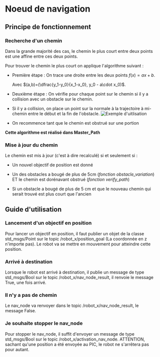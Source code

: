 # Noeud de navigation

## Principe de fonctionnement

### Recherche d'un chemin
Dans la grande majorité des cas, le chemin le plus court entre deux points est une affine entre ces deux points.

Pour trouver le chemin le plus court on applique l'algorithme suivant :
* Première étape : On trace une droite entre les deux points $f(x)=ax+b$. 
    
    Avec $(a,b)=(\dfrac{y_1-y_0}{x_1-x_0}, y_0 - a\cdot x_0)$.
* Deuxième étape : On vérifie pour chaque point sur le chemin si il y a collision avec un obstacle sur le chemin.
  
* Si il y a collision, on place un point sur la normale à la trajectoire à mi-chemin entre le début et la fin de l'obstacle.
![Exemple d'uitlisation](https://zupimages.net/up/23/17/ouxn.png "3 points")

  
* On recommence tant que le chemin est obstrué sur une portion

**Cette algorithme est réalisé dans Master_Path**

### Mise à jour du chemin

Le chemin est mis à jour (c'est à dire recalculé) si et seulement si :

* Un nouvel objectif de position est donné

* Un des obstacles a bougé de plus de 5cm (*fonction obstacle_variation*) ET le chemin est dorénavant obstrué (*fonction verify_path*)

* Si un obstacle a bougé de plus de 5 cm et que le nouveau chemin qui serait trouvé est plus court que l'ancien

## Guide d'utilisation

### Lancement d'un objectif en position 

Pour lancer un objectif en position, il faut publier un objet de la classe std_msgs/Point sur le topic /robot_x/position_goal (La coordonnée en z n'importe pas).
Le robot va se mettre en mouvement pour atteindre cette position.

### Arrivé à destination

Lorsque le robot est arrivé à destination, il publie un message de type std_msgs/Bool sur le topic /robot_x/nav_node_result, il renvoie le message True, une fois arrivé.

### Il n'y a pas de chemin

Le nav_node va renvoyer dans le topic /robot_x/nav_node_result, le message False.

### Je souhaite stopper le nav_node

Pour stopper le nav_node, il suffit d'envoyer un message de type std_msgs/Bool sur le topic /robot_x/activation_nav_node.
ATTENTION, sachant qu'une position a été envoyée au PIC, le robot ne s'arrêtera pas pour autant.